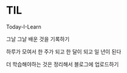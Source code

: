 # TIL
Today-I-Learn

그날 그날 배운 것을 기록하기

하루가 모여서 한 주가 되고 한 달이 되고 일 년이 된다

더 학습해야하는 것은 정리해서 블로그에 업로드하기
